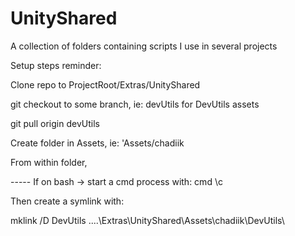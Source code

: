 # UnityShared
A collection of folders containing scripts I use in several projects


Setup steps reminder:

Clone repo to ProjectRoot/Extras/UnityShared

git checkout to some branch, ie: devUtils for DevUtils assets

git pull origin devUtils

Create folder in Assets, ie: 'Assets/chadiik

From within folder,

----- If on bash -> start a cmd process with: cmd \c

Then create a symlink with:

mklink /D DevUtils ..\..\Extras\UnityShared\Assets\chadiik\DevUtils\

